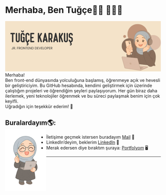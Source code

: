 <h1 id="hi-im-tugce-">Merhaba, Ben Tuğçe👋🏻 👩🏻‍💻</h1>
<img src="images/tugce-karakus-banner.png" alt="banner that says Tuğçe KArakuş -  jr. frontend developer">
Merhaba!<br>
Ben front-end dünyasında yolculuğuna başlamış, öğrenmeye açık ve hevesli bir geliştiriciyim. Bu GitHub hesabında, kendimi geliştirmek için üzerinde çalıştığım projeleri ve öğrendiğim şeyleri paylaşıyorum. Her gün biraz daha ilerlemek, yeni teknolojiler öğrenmek ve bu süreci paylaşmak benim için çok keyifli.<br>
Uğradığın için teşekkür ederim! 🌱

<h2 id="find-me">Buralardayım🌎: <br><img align="left" height="200" src="images/tugce-karakus-icon.png"></a></h2>
<ul>
<li>İletişime geçmek istersen buradayım   <a href="mailto:tugcekarakus0038@gmail.com">Mail</a> 📩</li>
<li>LinkedIn’deyim, beklerim  <a href="https://www.linkedin.com/in/monicampowell/">LinkedIn</a> 💼</li>
<li> Merak edersen diye bıraktım şuraya:    <a href="tugcekarakus.com">Portfolyom</a> 🖥️</li>
</ul>
<hr>

